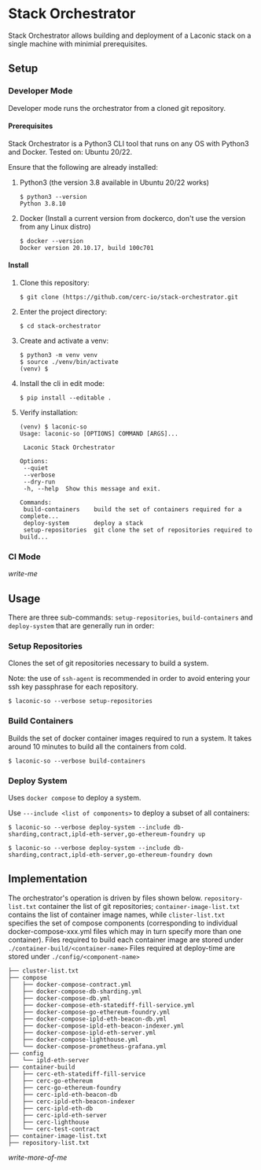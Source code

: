 # Stack Orchestrator

Stack Orchestrator allows building and deployment of a Laconic stack on a single machine with minimial prerequisites.

## Setup
### Developer Mode
Developer mode runs the orchestrator from a cloned git repository.
#### Prerequisites
Stack Orchestrator is a Python3 CLI tool that runs on any OS with Python3 and Docker. Tested on: Ubuntu 20/22.

Ensure that the following are already installed:

1. Python3 (the version 3.8 available in Ubuntu 20/22 works)
   ```
   $ python3 --version
   Python 3.8.10
   ```
1. Docker (Install a current version from dockerco, don't use the version from any Linux distro)
   ```
   $ docker --version
   Docker version 20.10.17, build 100c701
   ```
#### Install
1. Clone this repository:
   ```
   $ git clone (https://github.com/cerc-io/stack-orchestrator.git
   ```
1. Enter the project directory:
   ```
   $ cd stack-orchestrator
   ```
1. Create and activate a venv:
   ```
   $ python3 -m venv venv
   $ source ./venv/bin/activate
   (venv) $
   ```
1. Install the cli in edit mode:
   ```
   $ pip install --editable .
   ```
1. Verify installation:
   ```
   (venv) $ laconic-so
   Usage: laconic-so [OPTIONS] COMMAND [ARGS]...

    Laconic Stack Orchestrator

   Options:
    --quiet
    --verbose
    --dry-run
    -h, --help  Show this message and exit.

   Commands:
    build-containers    build the set of containers required for a complete...
    deploy-system       deploy a stack
    setup-repositories  git clone the set of repositories required to build...
   ```
### CI Mode
_write-me_

## Usage
There are three sub-commands: `setup-repositories`, `build-containers` and `deploy-system` that are generally run in order:
### Setup Repositories
Clones the set of git repositories necessary to build a system.

Note: the use of `ssh-agent` is recommended in order to avoid entering your ssh key passphrase for each repository.
```
$ laconic-so --verbose setup-repositories
```
### Build Containers
Builds the set of docker container images required to run a system. It takes around 10 minutes to build all the containers from cold.
```
$ laconic-so --verbose build-containers
```
### Deploy System
Uses `docker compose` to deploy a system.

Use `---include <list of components>` to deploy a subset of all containers:
```
$ laconic-so --verbose deploy-system --include db-sharding,contract,ipld-eth-server,go-ethereum-foundry up
```
```
$ laconic-so --verbose deploy-system --include db-sharding,contract,ipld-eth-server,go-ethereum-foundry down
```
## Implementation
The orchestrator's operation is driven by files shown below. `repository-list.txt` container the list of git repositories; `container-image-list.txt` contains
the list of container image names, while `clister-list.txt` specifies the set of compose components (corresponding to individual docker-compose-xxx.yml files which may in turn specify more than one container).
Files required to build each container image are stored under `./container-build/<container-name>`
Files required at deploy-time are stored under `./config/<component-name>`
```
├── cluster-list.txt
├── compose
│   ├── docker-compose-contract.yml
│   ├── docker-compose-db-sharding.yml
│   ├── docker-compose-db.yml
│   ├── docker-compose-eth-statediff-fill-service.yml
│   ├── docker-compose-go-ethereum-foundry.yml
│   ├── docker-compose-ipld-eth-beacon-db.yml
│   ├── docker-compose-ipld-eth-beacon-indexer.yml
│   ├── docker-compose-ipld-eth-server.yml
│   ├── docker-compose-lighthouse.yml
│   └── docker-compose-prometheus-grafana.yml
├── config
│   └── ipld-eth-server
├── container-build
│   ├── cerc-eth-statediff-fill-service
│   ├── cerc-go-ethereum
│   ├── cerc-go-ethereum-foundry
│   ├── cerc-ipld-eth-beacon-db
│   ├── cerc-ipld-eth-beacon-indexer
│   ├── cerc-ipld-eth-db
│   ├── cerc-ipld-eth-server
│   ├── cerc-lighthouse
│   └── cerc-test-contract
├── container-image-list.txt
├── repository-list.txt
```

_write-more-of-me_
